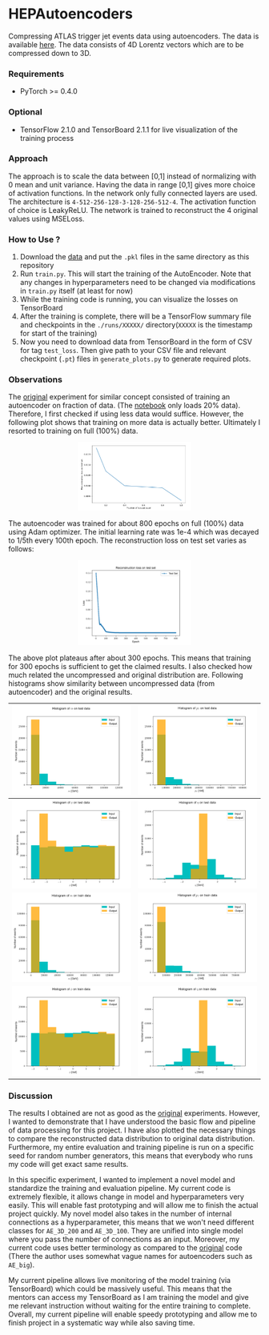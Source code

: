 # HEPAutoencoders

Compressing ATLAS trigger jet events data using autoencoders. The data is available [here](https://drive.google.com/drive/folders/1JaCB-prsDhEX4Ovk-UjC9bMxOHbpfREr). The data consists of 4D Lorentz vectors which are to be compressed down to 3D.

### Requirements
* PyTorch >= 0.4.0

### Optional
* TensorFlow 2.1.0 and TensorBoard 2.1.1 for live visualization of the training process

### Approach
The approach is to scale the data between \[0,1\] instead of normalizing with 0 mean and unit variance. Having the data in range \[0,1\] gives more choice of activation functions. In the network only fully connected layers are used. The architecture is `4-512-256-128-3-128-256-512-4`. The activation function of choice is LeakyReLU. The network is trained to reconstruct the 4 original values using MSELoss.

### How to Use ?
1. Download the [data](https://drive.google.com/drive/folders/1JaCB-prsDhEX4Ovk-UjC9bMxOHbpfREr) and put the `.pkl` files in the same directory as this repository
2. Run `train.py`. This will start the training of the AutoEncoder. Note that any changes in hyperparameters need to be changed via modifications in `train.py` itself (at least for now)
3. While the training code is running, you can visualize the losses on TensorBoard
4. After the training is complete, there will be a TensorFlow summary file and checkpoints in the `./runs/XXXXX/` directory(`XXXXX` is the timestamp for start of the training)
5. Now you need to download data from TensorBoard in the form of CSV for tag `test_loss`. Then give path to your CSV file and relevant checkpoint (`.pt`) files in `generate_plots.py` to generate required plots.

### Observations

The [original](https://github.com/Skelpdar/HEPAutoencoders/blob/master/4D/fastai_AE_3D_200_no1cycle.ipynb) experiment for similar concept consisted of training an autoencoder on fraction of data. (The [notebook](https://github.com/Skelpdar/HEPAutoencoders/blob/master/4D/fastai_AE_3D_200_no1cycle.ipynb) only loads 20% data). Therefore, I first checked if using less data would suffice. However, the following plot shows that training on more data is actually better. Ultimately I resorted to training on full (100%) data.

<center>
    <img src="./imgs/recon_loss_vs_fraction_dataset.png" width="45%">
</center>

The autoencoder was trained for about 800 epochs on full (100%) data using Adam optimizer. The initial learning rate was 1e-4 which was decayed to 1/5th every 100th epoch. The reconstruction loss on test set varies as follows:
<center>
    <img src='./imgs/recon_loss_test.png' width="45%">
</center>

The above plot plateaus after about 300 epochs. This means that training for 300 epochs is sufficient to get the claimed results. I also checked how much related the uncompressed and original distribution are. Following histograms show similarity between uncompressed data (from autoencoder) and the original results.

| ![](./imgs/testdata_0.png)  | ![](./imgs/testdata_1.png)  |
| :-------------------------: | --------------------------- |
| ![](./imgs/testdata_2.png)  | ![](./imgs/testdata_3.png)  |
| ![](./imgs/traindata_0.png) | ![](./imgs/traindata_1.png) |
| ![](./imgs/traindata_2.png) | ![](./imgs/traindata_3.png) |

### Discussion
The results I obtained are not as good as the [original](https://github.com/Skelpdar/HEPAutoencoders/blob/master/4D/fastai_AE_3D_200_no1cycle.ipynb) experiments. However, I wanted to demonstrate that I have understood the basic flow and pipeline of data processing for this project. I have also plotted the necessary things to compare the reconstructed data distribution to original data distribution. Furthermore, my entire evaluation and training pipeline is run on a specific seed for random number generators, this means that everybody who runs my code will get exact same results.

In this specific experiment, I wanted to implement a novel model and standardize the training and evaluation pipeline. My current code is extremely flexible, it allows change in model and hyperparameters very easily. This will enable fast prototyping and will allow me to finish the actual project quickly. My novel model also takes in the number of internal connections as a hyperparameter, this means that we won't need different classes for `AE_3D_200` and `AE_3D_100`. They are unified into single model where you pass the number of connections as an input. Moreover, my current code uses better terminology as compared to the [original](https://github.com/Skelpdar/HEPAutoencoders/blob/master/4D/fastai_AE_3D_200_no1cycle.ipynb) code (There the author uses somewhat vague names for autoencoders such as `AE_big`).

My current pipeline allows live monitoring of the model training (via TensorBoard) which could be massively useful. This means that the mentors can access my TensorBoard as I am training the model and give me relevant instruction without waiting for the entire training to complete. Overall, my current pipeline will enable speedy prototyping and allow me to finish project in a systematic way while also saving time.
